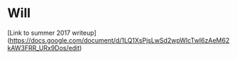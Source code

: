# Will
[Link to summer 2017 writeup] (https://docs.google.com/document/d/1LQ1XsPjsLwSd2wpWIcTwI6zAeM62kAW3FRR_URx9Dos/edit) 
